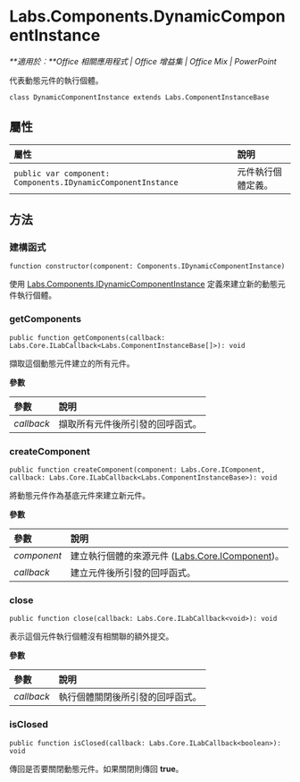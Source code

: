 
# Labs.Components.DynamicComponentInstance

 _**適用於︰**Office 相關應用程式 | Office 增益集 | Office Mix | PowerPoint_

代表動態元件的執行個體。

```
class DynamicComponentInstance extends Labs.ComponentInstanceBase
```


## 屬性


|屬性	|說明|
|:-----|:-----|
| `public var component: Components.IDynamicComponentInstance`|元件執行個體定義。|

## 方法




### 建構函式

 `function constructor(component: Components.IDynamicComponentInstance)`

使用 [Labs.Components.IDynamicComponentInstance](../../reference/office-mix/labs.components.idynamiccomponentinstance.md) 定義來建立新的動態元件執行個體。


### getComponents

 `public function getComponents(callback: Labs.Core.ILabCallback<Labs.ComponentInstanceBase[]>): void`

擷取這個動態元件建立的所有元件。

 **參數**


|參數|說明|
|:-----|:-----|
| _callback_|擷取所有元件後所引發的回呼函式。|

### createComponent

 `public function createComponent(component: Labs.Core.IComponent, callback: Labs.Core.ILabCallback<Labs.ComponentInstanceBase>): void`

將動態元件作為基底元件來建立新元件。

 **參數**


|參數|說明|
|:-----|:-----|
| _component_|建立執行個體的來源元件 ([Labs.Core.IComponent](../../reference/office-mix/labs.core.icomponent.md))。|
| _callback_|建立元件後所引發的回呼函式。|

### close

 `public function close(callback: Labs.Core.ILabCallback<void>): void`

表示這個元件執行個體沒有相關聯的額外提交。

 **參數**


|參數|說明|
|:-----|:-----|
| _callback_|執行個體關閉後所引發的回呼函式。|

### isClosed

 `public function isClosed(callback: Labs.Core.ILabCallback<boolean>): void`

傳回是否要關閉動態元件。如果關閉則傳回 **true**。

